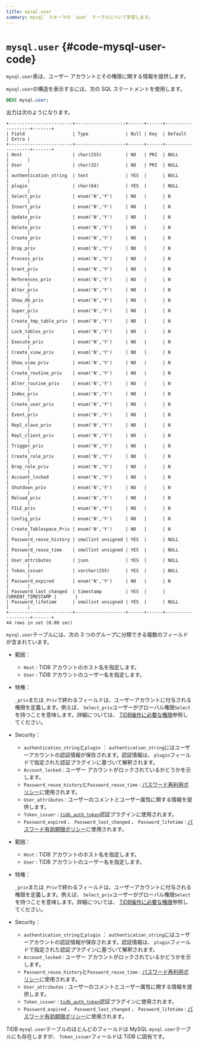 ```yaml
---
title: mysql.user
summary: mysql` スキーマの `user` テーブルについて学習します。
---
```


# <code>mysql.user</code> {#code-mysql-user-code}

`mysql.user`表は、ユーザー アカウントとその権限に関する情報を提供します。

`mysql.user`の構造を表示するには、次の SQL ステートメントを使用します。

```sql
DESC mysql.user;
```

出力は次のようになります。

    +------------------------+-------------------+------+------+-------------------+-------+
    | Field                  | Type              | Null | Key  | Default           | Extra |
    +------------------------+-------------------+------+------+-------------------+-------+
    | Host                   | char(255)         | NO   | PRI  | NULL              |       |
    | User                   | char(32)          | NO   | PRI  | NULL              |       |
    | authentication_string  | text              | YES  |      | NULL              |       |
    | plugin                 | char(64)          | YES  |      | NULL              |       |
    | Select_priv            | enum('N','Y')     | NO   |      | N                 |       |
    | Insert_priv            | enum('N','Y')     | NO   |      | N                 |       |
    | Update_priv            | enum('N','Y')     | NO   |      | N                 |       |
    | Delete_priv            | enum('N','Y')     | NO   |      | N                 |       |
    | Create_priv            | enum('N','Y')     | NO   |      | N                 |       |
    | Drop_priv              | enum('N','Y')     | NO   |      | N                 |       |
    | Process_priv           | enum('N','Y')     | NO   |      | N                 |       |
    | Grant_priv             | enum('N','Y')     | NO   |      | N                 |       |
    | References_priv        | enum('N','Y')     | NO   |      | N                 |       |
    | Alter_priv             | enum('N','Y')     | NO   |      | N                 |       |
    | Show_db_priv           | enum('N','Y')     | NO   |      | N                 |       |
    | Super_priv             | enum('N','Y')     | NO   |      | N                 |       |
    | Create_tmp_table_priv  | enum('N','Y')     | NO   |      | N                 |       |
    | Lock_tables_priv       | enum('N','Y')     | NO   |      | N                 |       |
    | Execute_priv           | enum('N','Y')     | NO   |      | N                 |       |
    | Create_view_priv       | enum('N','Y')     | NO   |      | N                 |       |
    | Show_view_priv         | enum('N','Y')     | NO   |      | N                 |       |
    | Create_routine_priv    | enum('N','Y')     | NO   |      | N                 |       |
    | Alter_routine_priv     | enum('N','Y')     | NO   |      | N                 |       |
    | Index_priv             | enum('N','Y')     | NO   |      | N                 |       |
    | Create_user_priv       | enum('N','Y')     | NO   |      | N                 |       |
    | Event_priv             | enum('N','Y')     | NO   |      | N                 |       |
    | Repl_slave_priv        | enum('N','Y')     | NO   |      | N                 |       |
    | Repl_client_priv       | enum('N','Y')     | NO   |      | N                 |       |
    | Trigger_priv           | enum('N','Y')     | NO   |      | N                 |       |
    | Create_role_priv       | enum('N','Y')     | NO   |      | N                 |       |
    | Drop_role_priv         | enum('N','Y')     | NO   |      | N                 |       |
    | Account_locked         | enum('N','Y')     | NO   |      | N                 |       |
    | Shutdown_priv          | enum('N','Y')     | NO   |      | N                 |       |
    | Reload_priv            | enum('N','Y')     | NO   |      | N                 |       |
    | FILE_priv              | enum('N','Y')     | NO   |      | N                 |       |
    | Config_priv            | enum('N','Y')     | NO   |      | N                 |       |
    | Create_Tablespace_Priv | enum('N','Y')     | NO   |      | N                 |       |
    | Password_reuse_history | smallint unsigned | YES  |      | NULL              |       |
    | Password_reuse_time    | smallint unsigned | YES  |      | NULL              |       |
    | User_attributes        | json              | YES  |      | NULL              |       |
    | Token_issuer           | varchar(255)      | YES  |      | NULL              |       |
    | Password_expired       | enum('N','Y')     | NO   |      | N                 |       |
    | Password_last_changed  | timestamp         | YES  |      | CURRENT_TIMESTAMP |       |
    | Password_lifetime      | smallint unsigned | YES  |      | NULL              |       |
    +------------------------+-------------------+------+------+-------------------+-------+
    44 rows in set (0.00 sec)

`mysql.user`テーブルには、次の 3 つのグループに分類できる複数のフィールドが含まれています。

<CustomContent platform="tidb">

-   範囲：
    -   `Host` : TiDB アカウントのホスト名を指定します。
    -   `User` : TiDB アカウントのユーザー名を指定します。

-   特権：

    `_priv`または`_Priv`で終わるフィールドは、ユーザーアカウントに付与される権限を定義します。例えば、 `Select_priv`ユーザーがグローバル権限`Select`を持つことを意味します。詳細については、 [TiDB操作に必要な権限](/privilege-management.md#privileges-required-for-tidb-operations)参照してください。

-   Security：
    -   `authentication_string`と`plugin` ： `authentication_string`にはユーザーアカウントの認証情報が保存されます。認証情報は、 `plugin`フィールドで指定された認証プラグインに基づいて解釈されます。
    -   `Account_locked` : ユーザー アカウントがロックされているかどうかを示します。
    -   `Password_reuse_history`と`Password_reuse_time` : [パスワード再利用ポリシー](/password-management.md#password-reuse-policy)に使用されます。
    -   `User_attributes` : ユーザーのコメントとユーザー属性に関する情報を提供します。
    -   `Token_issuer` : [`tidb_auth_token`](/security-compatibility-with-mysql.md#tidb_auth_token)認証プラグインに使用されます。
    -   `Password_expired` 、 `Password_last_changed` 、 `Password_lifetime` : [パスワード有効期限ポリシー](/password-management.md#password-expiration-policy)に使用されます。

</CustomContent>

<CustomContent platform="tidb-cloud">

-   範囲：
    -   `Host` : TiDB アカウントのホスト名を指定します。
    -   `User` : TiDB アカウントのユーザー名を指定します。

-   特権：

    `_priv`または`_Priv`で終わるフィールドは、ユーザーアカウントに付与される権限を定義します。例えば、 `Select_priv`ユーザーがグローバル権限`Select`を持つことを意味します。詳細については、 [TiDB操作に必要な権限](https://docs.pingcap.com/tidb/stable/privilege-management#privileges-required-for-tidb-operations)参照してください。

-   Security：
    -   `authentication_string`と`plugin` ： `authentication_string`にはユーザーアカウントの認証情報が保存されます。認証情報は、 `plugin`フィールドで指定された認証プラグインに基づいて解釈されます。
    -   `Account_locked` : ユーザー アカウントがロックされているかどうかを示します。
    -   `Password_reuse_history`と`Password_reuse_time` : [パスワード再利用ポリシー](https://docs.pingcap.com/tidb/stable/password-management#password-reuse-policy)に使用されます。
    -   `User_attributes` : ユーザーのコメントとユーザー属性に関する情報を提供します。
    -   `Token_issuer` : [`tidb_auth_token`](https://docs.pingcap.com/tidb/stable/security-compatibility-with-mysql#tidb_auth_token)認証プラグインに使用されます。
    -   `Password_expired` 、 `Password_last_changed` 、 `Password_lifetime` : [パスワード有効期限ポリシー](https://docs.pingcap.com/tidb/stable/password-management#password-expiration-policy)に使用されます。

</CustomContent>

TiDB `mysql.user`テーブルのほとんどのフィールドは MySQL `mysql.user`テーブルにも存在しますが、 `Token_issuer`フィールドは TiDB に固有です。

